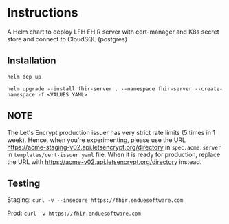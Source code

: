 # Instructions

A Helm chart to deploy LFH FHIR server with cert-manager and K8s secret store and connect to CloudSQL (postgres)

## Installation

`helm dep up`

`helm upgrade --install fhir-server . --namespace fhir-server --create-namespace -f <VALUES YAML>`

## NOTE

The Let's Encrypt production issuer has very strict rate limits (5 times in 1 week). Hence, when you're experimenting, please use the URL https://acme-staging-v02.api.letsencrypt.org/directory in `spec.acme.server` in `templates/cert-issuer.yaml` file. When it is ready for production, replace the URL with https://acme-v02.api.letsencrypt.org/directory instead.

## Testing

Staging: `curl -v --insecure https://fhir.enduesoftware.com`

Prod: `curl -v https://fhir.enduesoftware.com`
